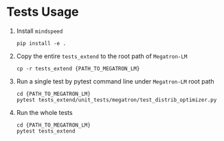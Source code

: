 # Tests Usage

1. Install `mindspeed`
    ```shell
    pip install -e .
    ```

2. Copy the entire `tests_extend` to the root path of `Megatron-LM`
   
    ```shell
    cp -r tests_extend {PATH_TO_MEGATRON_LM}
    ```

3. Run a single test by pytest command line under `Megatron-LM` root path
   ```shell
   cd {PATH_TO_MEGATRON_LM}
   pytest tests_extend/unit_tests/megatron/test_distrib_optimizer.py
   ```

4. Run the whole tests
    ```shell
   cd {PATH_TO_MEGATRON_LM}
   pytest tests_extend
   ```